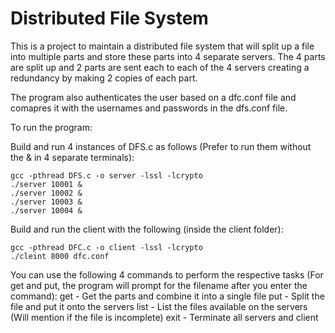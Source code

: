 # Distributed File System

This is a project to maintain a distributed file system that will split up a file into multiple parts and store these parts into 4 separate servers. The 4 parts are split up and 2 parts are sent each to each of the 4 servers creating a redundancy by making 2 copies of each part.

The program also authenticates the user based on a dfc.conf file and comapres it with the usernames and passwords in the dfs.conf file.

To run the program:

Build and run 4 instances of DFS.c as follows (Prefer to run them without the & in 4 separate terminals):

```
gcc -pthread DFS.c -o server -lssl -lcrypto
./server 10001 &
./server 10002 &
./server 10003 &
./server 10004 &
```

Build and run the client with the following (inside the client folder):

```
gcc -pthread DFC.c -o client -lssl -lcrypto
./cleint 8000 dfc.conf
```

You can use the following 4 commands to perform the respective tasks (For get and put, the program will prompt for the filename after you enter the command):
get - Get the parts and combine it into a single file
put - Split the file and put it onto the servers
list - List the files available on the servers (Will mention if the file is incomplete)
exit - Terminate all servers and client
